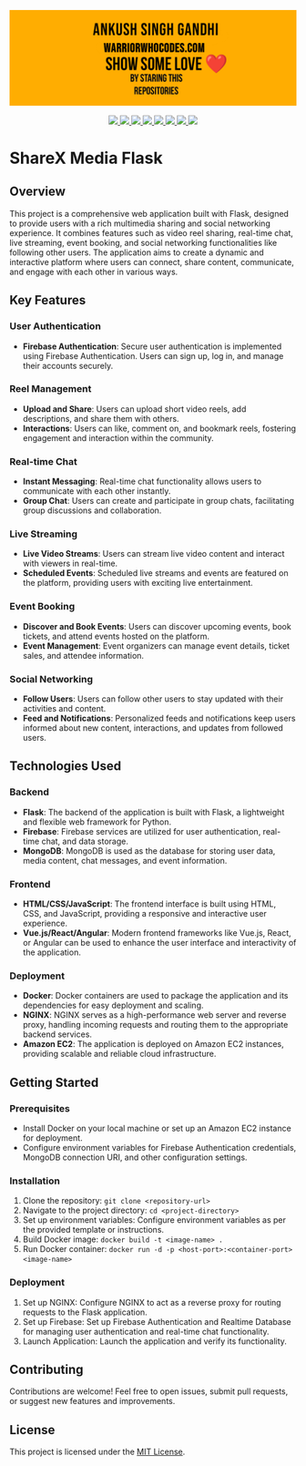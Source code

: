 <a href="https://warriorwhocodes.com"><img src="repo_images/header.jpg"></a>

<p align="center">
  <a href="https://ankushsinghgandhi.github.io">
    <img src="https://img.shields.io/badge/Website-3b5998?style=flat-square&logo=google-chrome&logoColor=white" />
  </a>
  <a href="http://twitter.com/ankushsgandhi">
    <img src="https://img.shields.io/badge/-Twitter-blue?style=flat-square&logo=twitter&logoColor=white" />
  </a>
   <a href="https://www.linkedin.com/in/ankush-singh-gandhi-2487771aa/">
    <img src="https://img.shields.io/badge/-LinkedIn-0e76a8?style=flat-square&logo=Linkedin&logoColor=white" />
  </a>
  <a href="https://dev.to/@ankushsinghgandhi">
    <img src="https://img.shields.io/badge/-Dev.to-grey?style=flat-square&logo=dev.to&logoColor=white"/>
  </a>
  <a href="https://stackoverflow.com/users/13790266/ankush-singh">
    <img src="https://img.shields.io/badge/-Stackoverflow-orange?style=flat-square&logo=stackoverflow&logoColor=white"/>
  </a>
  <a href="https://leetcode.com/ankushsinghgandhi/">
    <img src="https://img.shields.io/badge/-Leetcode-yellow?style=flat-square&logo=Leetcode&logoColor=white"/>
  </a>
    <a href="https://www.hackerrank.com/ankushsgandhi">
    <img src="https://img.shields.io/badge/-HackerRank-green?style=flat-square&logo=Hackerrank&logoColor=white"/>
  </a>
    <a href="https://www.hackerearth.com/@bhanusinghank">
    <img src="https://img.shields.io/badge/-Hackerearth-purple?style=flat-square&logo=Hackerearth&logoColor=white"/>
  </a>
</p>


# ShareX Media Flask

## Overview
This project is a comprehensive web application built with Flask, designed to provide users with a rich multimedia sharing and social networking experience. It combines features such as video reel sharing, real-time chat, live streaming, event booking, and social networking functionalities like following other users. The application aims to create a dynamic and interactive platform where users can connect, share content, communicate, and engage with each other in various ways.

## Key Features

### User Authentication
- **Firebase Authentication**: Secure user authentication is implemented using Firebase Authentication. Users can sign up, log in, and manage their accounts securely.

### Reel Management
- **Upload and Share**: Users can upload short video reels, add descriptions, and share them with others.
- **Interactions**: Users can like, comment on, and bookmark reels, fostering engagement and interaction within the community.

### Real-time Chat
- **Instant Messaging**: Real-time chat functionality allows users to communicate with each other instantly.
- **Group Chat**: Users can create and participate in group chats, facilitating group discussions and collaboration.

### Live Streaming
- **Live Video Streams**: Users can stream live video content and interact with viewers in real-time.
- **Scheduled Events**: Scheduled live streams and events are featured on the platform, providing users with exciting live entertainment.

### Event Booking
- **Discover and Book Events**: Users can discover upcoming events, book tickets, and attend events hosted on the platform.
- **Event Management**: Event organizers can manage event details, ticket sales, and attendee information.

### Social Networking
- **Follow Users**: Users can follow other users to stay updated with their activities and content.
- **Feed and Notifications**: Personalized feeds and notifications keep users informed about new content, interactions, and updates from followed users.

## Technologies Used

### Backend
- **Flask**: The backend of the application is built with Flask, a lightweight and flexible web framework for Python.
- **Firebase**: Firebase services are utilized for user authentication, real-time chat, and data storage.
- **MongoDB**: MongoDB is used as the database for storing user data, media content, chat messages, and event information.

### Frontend
- **HTML/CSS/JavaScript**: The frontend interface is built using HTML, CSS, and JavaScript, providing a responsive and interactive user experience.
- **Vue.js/React/Angular**: Modern frontend frameworks like Vue.js, React, or Angular can be used to enhance the user interface and interactivity of the application.

### Deployment
- **Docker**: Docker containers are used to package the application and its dependencies for easy deployment and scaling.
- **NGINX**: NGINX serves as a high-performance web server and reverse proxy, handling incoming requests and routing them to the appropriate backend services.
- **Amazon EC2**: The application is deployed on Amazon EC2 instances, providing scalable and reliable cloud infrastructure.

## Getting Started

### Prerequisites
- Install Docker on your local machine or set up an Amazon EC2 instance for deployment.
- Configure environment variables for Firebase Authentication credentials, MongoDB connection URI, and other configuration settings.

### Installation
1. Clone the repository: `git clone <repository-url>`
2. Navigate to the project directory: `cd <project-directory>`
3. Set up environment variables: Configure environment variables as per the provided template or instructions.
4. Build Docker image: `docker build -t <image-name> .`
5. Run Docker container: `docker run -d -p <host-port>:<container-port> <image-name>`

### Deployment
1. Set up NGINX: Configure NGINX to act as a reverse proxy for routing requests to the Flask application.
2. Set up Firebase: Set up Firebase Authentication and Realtime Database for managing user authentication and real-time chat functionality.
3. Launch Application: Launch the application and verify its functionality.

## Contributing
Contributions are welcome! Feel free to open issues, submit pull requests, or suggest new features and improvements.

## License
This project is licensed under the [MIT License](LICENSE).


